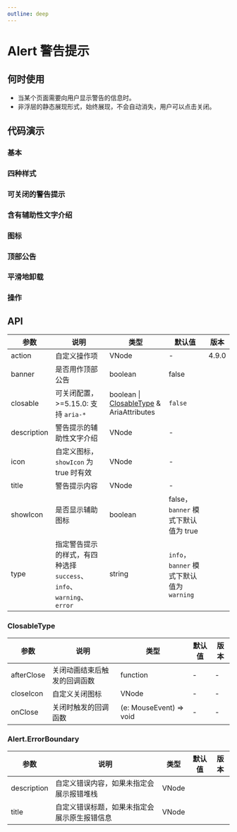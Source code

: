 ```yaml
---
outline: deep
---
```


# Alert 警告提示

## 何时使用

- 当某个页面需要向用户显示警告的信息时。
- 非浮层的静态展现形式，始终展现，不会自动消失，用户可以点击关闭。

## 代码演示

### 基本

<demo vue="alert/basic.vue"></demo>

### 四种样式

<demo vue="alert/style.vue"></demo>

### 可关闭的警告提示

<demo vue="alert/closable.vue"></demo>

### 含有辅助性文字介绍

<demo vue="alert/description.vue"></demo>

### 图标

<demo vue="alert/icon.vue"></demo>

### 顶部公告

<demo vue="alert/banner.vue" iframe="250"></demo>

### 平滑地卸载

<demo vue="alert/smooth-closed.vue"></demo>

### 操作

<demo vue="alert/action.vue"></demo>

## API

| 参数 | 说明 | 类型 | 默认值 | 版本 |
| --- | --- | --- | --- | --- |
| action | 自定义操作项 | VNode | - | 4.9.0 |
| banner | 是否用作顶部公告 | boolean | false |  |
| closable | 可关闭配置，>=5.15.0: 支持 `aria-*` | boolean \| [ClosableType](#closabletype) & AriaAttributes | `false` |  |
| description | 警告提示的辅助性文字介绍 | VNode | - |  |
| icon | 自定义图标，`showIcon` 为 true 时有效 | VNode | - |  |
| title | 警告提示内容 | VNode | - |  |
| showIcon | 是否显示辅助图标 | boolean | false，`banner` 模式下默认值为 true |  |
| type | 指定警告提示的样式，有四种选择 `success`、`info`、`warning`、`error` | string | `info`，`banner` 模式下默认值为 `warning` |  |

### ClosableType

| 参数       | 说明                         | 类型                    | 默认值 | 版本 |
| ---------- | ---------------------------- | ----------------------- | ------ | ---- |
| afterClose | 关闭动画结束后触发的回调函数 | function                | -      | -    |
| closeIcon  | 自定义关闭图标               | VNode                   | -      | -    |
| onClose    | 关闭时触发的回调函数         | (e: MouseEvent) => void | -      | -    |

### Alert.ErrorBoundary

| 参数        | 说明                                         | 类型  | 默认值 | 版本 |
| ----------- | -------------------------------------------- | ----- | ------ | ---- |
| description | 自定义错误内容，如果未指定会展示报错堆栈     | VNode |        |      |
| title       | 自定义错误标题，如果未指定会展示原生报错信息 | VNode |        |      |

